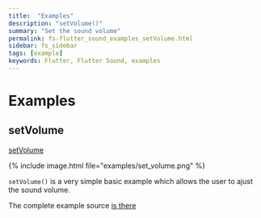 ```yaml
---
title:  "Examples"
description: "setVolume()"
summary: "Set the sound volume"
permalink: fs-flutter_sound_examples_setVolume.html
sidebar: fs_sidebar
tags: [example]
keywords: Flutter, Flutter Sound, examples
---
```

# Examples


## setVolume

[setVolume](https://github.com/dooboolab/flutter_sound/blob/master/flutter_sound/example/lib/volume_control/volume_control.dart)

{% include image.html file="examples/set_volume.png" %}

`setVolume()` is a very simple basic example which allows the user to ajust the sound volume.

The complete example source [is there](https://github.com/dooboolab/flutter_sound/blob/master/flutter_sound/example/lib/volume_control/volume_control.dart)
